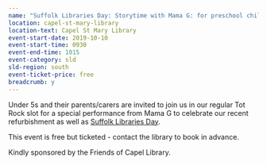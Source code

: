 ```yaml
---
name: "Suffolk Libraries Day: Storytime with Mama G: for preschool children and their parents/carers"
location: capel-st-mary-library
location-text: Capel St Mary Library
event-start-date: 2019-10-10
event-start-time: 0930
event-end-time: 1015
event-category: sld
sld-region: south
event-ticket-price: free
breadcrumb: y
---
```


Under 5s and their parents/carers are invited to join us in our regular Tot Rock slot for a special performance from Mama G to celebrate our recent refurbishment as well as [Suffolk Libraries Day](/suffolk-libraries-day/).

This event is free but ticketed - contact the library to book in advance.

Kindly sponsored by the Friends of Capel Library.
